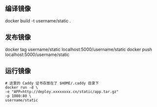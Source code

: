 ## 编译镜像
docker build -t username/static .

## 发布镜像
docker tag username/static localhost:5000/username/static
docker push localhost:5000/username/static

## 运行镜像
```
# 这里的 Caddy 证书存放在了 $HOME/.caddy 目录下
docker run -d \
-e "APP=http://deploy.xxxxxxxx.cn/static/app.tar.gz"
-p 1080:80 \
username/static
```